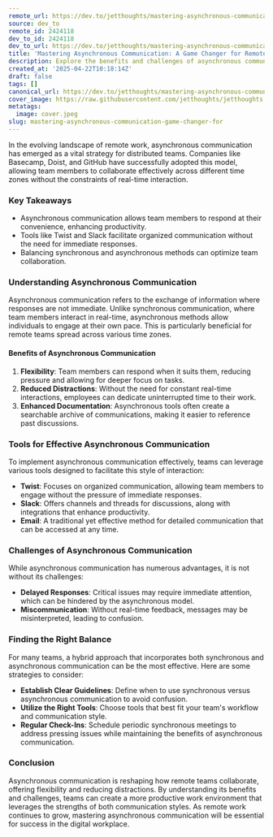 ```yaml
---
remote_url: https://dev.to/jetthoughts/mastering-asynchronous-communication-a-game-changer-for-remote-teams-3cp0
source: dev_to
remote_id: 2424118
dev_to_id: 2424118
dev_to_url: https://dev.to/jetthoughts/mastering-asynchronous-communication-a-game-changer-for-remote-teams-3cp0
title: 'Mastering Asynchronous Communication: A Game Changer for Remote Teams'
description: Explore the benefits and challenges of asynchronous communication for remote teams, and discover tools and strategies to enhance collaboration across time zones.
created_at: '2025-04-22T10:18:14Z'
draft: false
tags: []
canonical_url: https://dev.to/jetthoughts/mastering-asynchronous-communication-a-game-changer-for-remote-teams-3cp0
cover_image: https://raw.githubusercontent.com/jetthoughts/jetthoughts.github.io/master/content/blog/mastering-asynchronous-communication-game-changer-for/cover.jpeg
metatags:
  image: cover.jpeg
slug: mastering-asynchronous-communication-game-changer-for
---
```

In the evolving landscape of remote work, asynchronous communication has emerged as a vital strategy for distributed teams. Companies like Basecamp, Doist, and GitHub have successfully adopted this model, allowing team members to collaborate effectively across different time zones without the constraints of real-time interaction.

### Key Takeaways

*   Asynchronous communication allows team members to respond at their convenience, enhancing productivity.
*   Tools like Twist and Slack facilitate organized communication without the need for immediate responses.
*   Balancing synchronous and asynchronous methods can optimize team collaboration.

### Understanding Asynchronous Communication

Asynchronous communication refers to the exchange of information where responses are not immediate. Unlike synchronous communication, where team members interact in real-time, asynchronous methods allow individuals to engage at their own pace. This is particularly beneficial for remote teams spread across various time zones.

#### Benefits of Asynchronous Communication

1.  **Flexibility**: Team members can respond when it suits them, reducing pressure and allowing for deeper focus on tasks.
2.  **Reduced Distractions**: Without the need for constant real-time interactions, employees can dedicate uninterrupted time to their work.
3.  **Enhanced Documentation**: Asynchronous tools often create a searchable archive of communications, making it easier to reference past discussions.

### Tools for Effective Asynchronous Communication

To implement asynchronous communication effectively, teams can leverage various tools designed to facilitate this style of interaction:

*   **Twist**: Focuses on organized communication, allowing team members to engage without the pressure of immediate responses.
*   **Slack**: Offers channels and threads for discussions, along with integrations that enhance productivity.
*   **Email**: A traditional yet effective method for detailed communication that can be accessed at any time.

### Challenges of Asynchronous Communication

While asynchronous communication has numerous advantages, it is not without its challenges:

*   **Delayed Responses**: Critical issues may require immediate attention, which can be hindered by the asynchronous model.
*   **Miscommunication**: Without real-time feedback, messages may be misinterpreted, leading to confusion.

### Finding the Right Balance

For many teams, a hybrid approach that incorporates both synchronous and asynchronous communication can be the most effective. Here are some strategies to consider:

*   **Establish Clear Guidelines**: Define when to use synchronous versus asynchronous communication to avoid confusion.
*   **Utilize the Right Tools**: Choose tools that best fit your team's workflow and communication style.
*   **Regular Check-Ins**: Schedule periodic synchronous meetings to address pressing issues while maintaining the benefits of asynchronous communication.

### Conclusion

Asynchronous communication is reshaping how remote teams collaborate, offering flexibility and reducing distractions. By understanding its benefits and challenges, teams can create a more productive work environment that leverages the strengths of both communication styles. As remote work continues to grow, mastering asynchronous communication will be essential for success in the digital workplace.